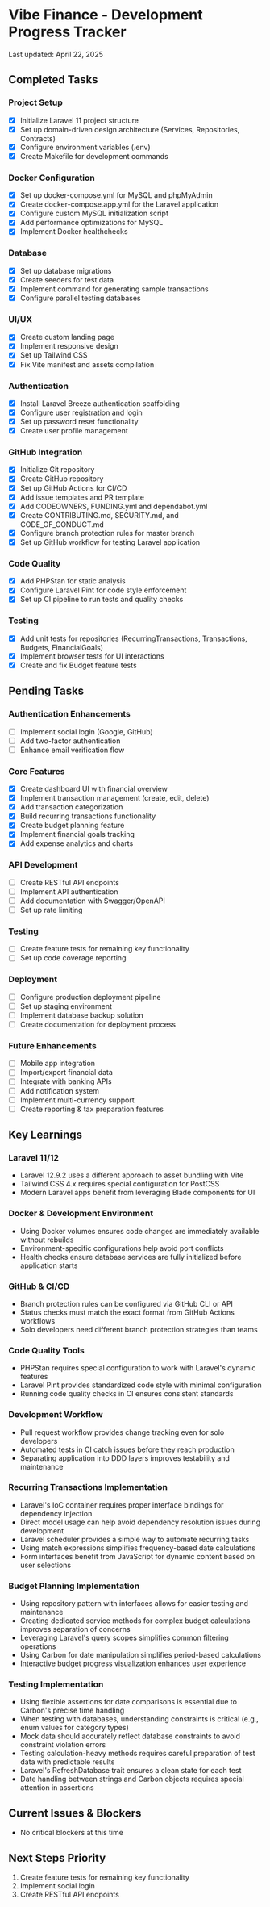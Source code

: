 # Vibe Finance - Development Progress Tracker

Last updated: April 22, 2025

## Completed Tasks

### Project Setup
- [x] Initialize Laravel 11 project structure
- [x] Set up domain-driven design architecture (Services, Repositories, Contracts)
- [x] Configure environment variables (.env)
- [x] Create Makefile for development commands

### Docker Configuration
- [x] Set up docker-compose.yml for MySQL and phpMyAdmin
- [x] Create docker-compose.app.yml for the Laravel application
- [x] Configure custom MySQL initialization script
- [x] Add performance optimizations for MySQL
- [x] Implement Docker healthchecks

### Database
- [x] Set up database migrations
- [x] Create seeders for test data
- [x] Implement command for generating sample transactions
- [x] Configure parallel testing databases

### UI/UX
- [x] Create custom landing page
- [x] Implement responsive design
- [x] Set up Tailwind CSS
- [x] Fix Vite manifest and assets compilation

### Authentication
- [x] Install Laravel Breeze authentication scaffolding
- [x] Configure user registration and login
- [x] Set up password reset functionality
- [x] Create user profile management

### GitHub Integration
- [x] Initialize Git repository
- [x] Create GitHub repository
- [x] Set up GitHub Actions for CI/CD
- [x] Add issue templates and PR template
- [x] Add CODEOWNERS, FUNDING.yml and dependabot.yml
- [x] Create CONTRIBUTING.md, SECURITY.md, and CODE_OF_CONDUCT.md
- [x] Configure branch protection rules for master branch
- [x] Set up GitHub workflow for testing Laravel application

### Code Quality
- [x] Add PHPStan for static analysis
- [x] Configure Laravel Pint for code style enforcement
- [x] Set up CI pipeline to run tests and quality checks

### Testing
- [x] Add unit tests for repositories (RecurringTransactions, Transactions, Budgets, FinancialGoals)
- [x] Implement browser tests for UI interactions
- [x] Create and fix Budget feature tests

## Pending Tasks

### Authentication Enhancements
- [ ] Implement social login (Google, GitHub)
- [ ] Add two-factor authentication
- [ ] Enhance email verification flow

### Core Features
- [x] Create dashboard UI with financial overview
- [x] Implement transaction management (create, edit, delete)
- [x] Add transaction categorization
- [x] Build recurring transactions functionality
- [x] Create budget planning feature
- [x] Implement financial goals tracking
- [x] Add expense analytics and charts

### API Development
- [ ] Create RESTful API endpoints
- [ ] Implement API authentication
- [ ] Add documentation with Swagger/OpenAPI
- [ ] Set up rate limiting

### Testing
- [ ] Create feature tests for remaining key functionality
- [ ] Set up code coverage reporting

### Deployment
- [ ] Configure production deployment pipeline
- [ ] Set up staging environment
- [ ] Implement database backup solution
- [ ] Create documentation for deployment process

### Future Enhancements
- [ ] Mobile app integration
- [ ] Import/export financial data
- [ ] Integrate with banking APIs
- [ ] Add notification system
- [ ] Implement multi-currency support
- [ ] Create reporting & tax preparation features

## Key Learnings

### Laravel 11/12
- Laravel 12.9.2 uses a different approach to asset bundling with Vite
- Tailwind CSS 4.x requires special configuration for PostCSS
- Modern Laravel apps benefit from leveraging Blade components for UI

### Docker & Development Environment
- Using Docker volumes ensures code changes are immediately available without rebuilds
- Environment-specific configurations help avoid port conflicts
- Health checks ensure database services are fully initialized before application starts

### GitHub & CI/CD
- Branch protection rules can be configured via GitHub CLI or API
- Status checks must match the exact format from GitHub Actions workflows
- Solo developers need different branch protection strategies than teams

### Code Quality Tools
- PHPStan requires special configuration to work with Laravel's dynamic features
- Laravel Pint provides standardized code style with minimal configuration
- Running code quality checks in CI ensures consistent standards

### Development Workflow
- Pull request workflow provides change tracking even for solo developers
- Automated tests in CI catch issues before they reach production
- Separating application into DDD layers improves testability and maintenance

### Recurring Transactions Implementation
- Laravel's IoC container requires proper interface bindings for dependency injection
- Direct model usage can help avoid dependency resolution issues during development
- Laravel scheduler provides a simple way to automate recurring tasks
- Using match expressions simplifies frequency-based date calculations
- Form interfaces benefit from JavaScript for dynamic content based on user selections

### Budget Planning Implementation
- Using repository pattern with interfaces allows for easier testing and maintenance
- Creating dedicated service methods for complex budget calculations improves separation of concerns
- Leveraging Laravel's query scopes simplifies common filtering operations
- Using Carbon for date manipulation simplifies period-based calculations
- Interactive budget progress visualization enhances user experience

### Testing Implementation
- Using flexible assertions for date comparisons is essential due to Carbon's precise time handling
- When testing with databases, understanding constraints is critical (e.g., enum values for category types)
- Mock data should accurately reflect database constraints to avoid constraint violation errors
- Testing calculation-heavy methods requires careful preparation of test data with predictable results
- Laravel's RefreshDatabase trait ensures a clean state for each test
- Date handling between strings and Carbon objects requires special attention in assertions

## Current Issues & Blockers
- No critical blockers at this time

## Next Steps Priority
1. Create feature tests for remaining key functionality
2. Implement social login
3. Create RESTful API endpoints
